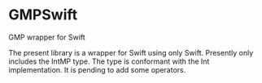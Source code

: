 # GMPSwift
GMP wrapper for Swift

The present library is a wrapper for Swift using only Swift. Presently only includes the IntMP type.
The type is conformant with the Int implementation. It is pending to add some operators.
